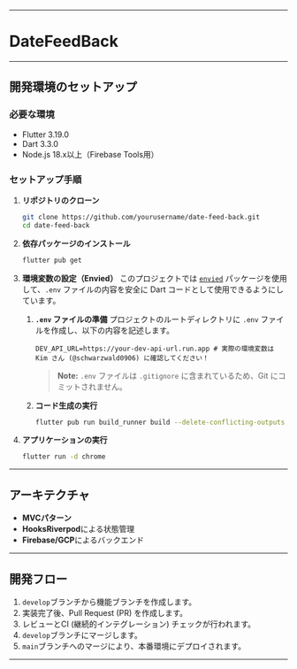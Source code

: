 -----

# DateFeedBack

-----

## 開発環境のセットアップ

### 必要な環境

  - Flutter 3.19.0
  - Dart 3.3.0
  - Node.js 18.x以上（Firebase Tools用）

### セットアップ手順

1.  **リポジトリのクローン**

    ```bash
    git clone https://github.com/yourusername/date-feed-back.git
    cd date-feed-back
    ```

2.  **依存パッケージのインストール**

    ```bash
    flutter pub get
    ```

3.  **環境変数の設定（Envied）**
    このプロジェクトでは [`envied`](https://www.google.com/search?q=%5Bhttps://pub.dev/packages/envied%5D\(https://pub.dev/packages/envied\)) パッケージを使用して、`.env` ファイルの内容を安全に Dart コードとして使用できるようにしています。

    1.  **`.env` ファイルの準備**
        プロジェクトのルートディレクトリに `.env` ファイルを作成し、以下の内容を記述します。

        ```env
        DEV_API_URL=https://your-dev-api-url.run.app # 実際の環境変数は Kim さん (@schwarzwald0906) に確認してください！
        ```

        > **Note:** `.env` ファイルは `.gitignore` に含まれているため、Git にコミットされません。

    2.  **コード生成の実行**

        ```bash
        flutter pub run build_runner build --delete-conflicting-outputs
        ```

4.  **アプリケーションの実行**

    ```bash
    flutter run -d chrome
    ```

-----

## アーキテクチャ

  - **MVCパターン**
  - **HooksRiverpod**による状態管理
  - **Firebase/GCP**によるバックエンド

-----

## 開発フロー

1.  `develop`ブランチから機能ブランチを作成します。
2.  実装完了後、Pull Request (PR) を作成します。
3.  レビューとCI (継続的インテグレーション) チェックが行われます。
4.  `develop`ブランチにマージします。
5.  `main`ブランチへのマージにより、本番環境にデプロイされます。

-----
